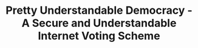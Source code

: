 ---
title: "Pretty Understandable Democracy - A Secure and Understandable Internet Voting Scheme"
collection: publications
permalink: /publications/2013-09-Pretty-Understandable-Democracy-A-Secure-and-Understandable-Internet-Voting-Scheme
venue: '8th International Conference on Availability, Reliability and Security (ARES 2013)'
pages: '198--207'
publisher: 'IEEE Computer Society'
year: '2013'
paperurl: 'https://doi.org/10.1109/ARES.2013.27'
citation: ' <b>Jurlind Budurushi</b>,  Stephan Neumann,  Maina Olembo,  Melanie Volkamer</br> 8th International Conference on Availability, Reliability and Security (ARES 2013)</br>'
---